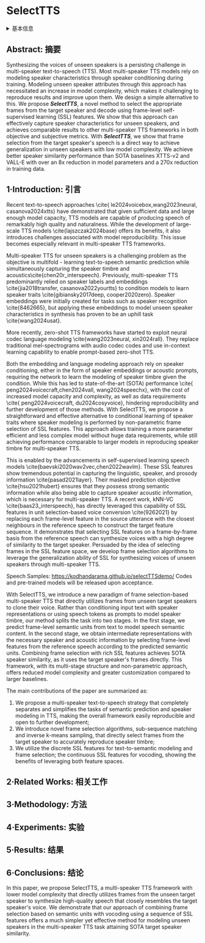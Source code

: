 # SelectTTS

<details>
<summary>基本信息</summary>

- 标题: "SelectTTS: Synthesizing Anyone's Voice via Discrete Unit-Based Frame Selection"
- 作者:
  - 01 Ismail Rasim Ulgen
  - 02 Shreeram Suresh Chandra
  - 03 Junchen Lu
  - 04 Berrak Sisman
- 链接:
  - [ArXiv](https://arxiv.org/abs/2408.17432)
  - [Publication]() Submitted to IEEE Signal Processing Letters
  - [Github]()
  - [Demo](https://kodhandarama.github.io/selectTTSdemo/)
- 文件:
  - [ArXiv](_PDF/2408.17432v1__SelectTTS__Synthesizing_Anyone's_Voice_via_Discrete_Unit-Based_Frame_Selection.pdf)
  - [Publication] #TODO

</details>

## Abstract: 摘要

Synthesizing the voices of unseen speakers is a persisting challenge in multi-speaker text-to-speech (TTS).
Most multi-speaker TTS models rely on modeling speaker characteristics through speaker conditioning during training.
Modeling unseen speaker attributes through this approach has necessitated an increase in model complexity, which makes it challenging to reproduce results and improve upon them.
We design a simple alternative to this.
We propose ***SelectTTS***, a novel method to select the appropriate frames from the target speaker and decode using frame-level self-supervised learning (SSL) features.
We show that this approach can effectively capture speaker characteristics for unseen speakers, and achieves comparable results to other multi-speaker TTS frameworks in both objective and subjective metrics.
With ***SelectTTS***, we show that frame selection from the target speaker's speech is a direct way to achieve generalization in unseen speakers with low model complexity.
We achieve better speaker similarity performance than SOTA baselines XTTS-v2 and VALL-E with over an 8x reduction in model parameters and a 270x reduction in training data.

## 1·Introduction: 引言

Recent text-to-speech approaches  \cite{ le2024voicebox,wang2023neural, casanova2024xtts} have demonstrated that given sufficient data and large enough model capacity, TTS models are capable of producing speech of remarkably high quality and naturalness. While the development of large-scale TTS models \cite{lajszczak2024base} offers its benefits, it also introduces challenges associated with model reproducibility.
This issue becomes especially relevant in multi-speaker TTS frameworks.

Multi-speaker TTS for unseen speakers is a challenging problem as the objective is multifold - learning text-to-speech semantic prediction while simultaneously capturing the speaker timbre and acoustics\cite{chen20r_interspeech}. Previously, multi-speaker TTS  predominantly relied on speaker labels and embeddings \cite{jia2018transfer, casanova2022yourtts} to condition models to learn speaker traits \cite{gibiansky2017deep, cooper2020zero}.
Speaker embeddings were initially created for tasks such as speaker recognition \cite{8462665}, but applying these embeddings to model unseen speaker characteristics in synthesis has proven to be an uphill task \cite{wang2024usat}.

More recently,  zero-shot TTS frameworks have started to exploit neural codec language modeling \cite{wang2023neural, xin2024rall}. They replace traditional mel-spectrograms with audio codec codes and use in-context learning capability to enable prompt-based zero-shot TTS.

Both the embedding and language modeling approach rely on speaker conditioning, either in the form of speaker embeddings or acoustic prompts, requiring the network to learn the modeling of speaker timbre given the condition. While this has led to state-of-the-art (SOTA) performance \cite{ peng2024voicecraft,chen2024vall, wang2024speechx}, with the cost of increased model capacity and complexity, as well as data requirements \cite{ peng2024voicecraft, du2024cosyvoice}, hindering reproducibility and further development of those methods.
With SelectTTS, we propose a straightforward and effective alternative to conditional learning of speaker traits where speaker modeling is performed by non-parametric frame selection of SSL features. This approach allows training a more parameter efficient and less complex model without huge data requirements, while still achieving performance comparable to larger models in reproducing speaker timbre for multi-speaker TTS.

This is enabled by the advancements in self-supervised learning speech models \cite{baevski2020wav2vec,chen2022wavlm}. These SSL features show tremendous potential in capturing the linguistic, speaker, and prosody information \cite{pasad2021layer}. Their masked prediction objective \cite{hsu2021hubert} ensures that they possess strong semantic information while also being able to capture speaker acoustic information, which is necessary for multi-speaker TTS.  A recent work, kNN-VC \cite{baas23_interspeech}, has directly leveraged this capability of SSL features in unit selection-based voice conversion \cite{9262021} by replacing each frame-level feature in the source utterance with the closest neighbours in the reference speech to construct the target feature sequence. It demonstrates that selecting SSL features on a frame-by-frame basis from the reference speech can synthesize voices with a high degree of similarity to the target speaker.
Persuaded by the idea of selecting frames in the SSL feature space, we develop frame selection algorithms to leverage the generalization ability of SSL for synthesizing voices of unseen speakers through multi-speaker TTS.

Speech Samples: https://kodhandarama.github.io/selectTTSdemo/
Codes and pre-trained models will be released upon acceptance.

With SelectTTS, we introduce a new paradigm of frame selection-based multi-speaker TTS that directly utilizes frames from unseen target speakers to clone their voice. Rather than conditioning input text with speaker representations or using speech tokens as prompts to model speaker timbre, our method splits the task into two stages.
In the first stage, we predict frame-level semantic units from text to model speech semantic content. In the second stage, we obtain intermediate representations with the necessary speaker and acoustic information by selecting frame-level features from the reference speech according to the predicted semantic units.
Combining frame selection with rich SSL features achieves SOTA speaker similarity, as it uses the target speaker's frames directly.
This framework, with its multi-stage structure and non-parametric approach, offers reduced model complexity and greater customization compared to larger baselines.

The main contributions of the paper are summarized as:
1) We propose a multi-speaker text-to-speech strategy that completely separates and simplifies the tasks of semantic prediction and speaker modeling in TTS, making the overall framework easily reproducible and open to further development;
2) We introduce novel frame selection algorithms, sub-sequence matching and inverse k-means sampling, that directly select frames from the target speaker to accurately reproduce speaker timbre;
3) We utilize the discrete SSL features for text-to-semantic modeling and frame selection; the continuous SSL features for vocoding, showing the benefits of leveraging both feature spaces.

## 2·Related Works: 相关工作

## 3·Methodology: 方法

## 4·Experiments: 实验

## 5·Results: 结果

## 6·Conclusions: 结论

In this paper, we propose SelectTTS, a multi-speaker TTS framework with lower model complexity that directly utilizes frames from the unseen target speaker to synthesize high-quality speech that closely resembles the target speaker's voice. We demonstrate that our approach of combining frame selection based on semantic units with vocoding using a sequence of SSL features offers a much simpler yet effective method for modeling unseen speakers in the multi-speaker TTS task attaining SOTA target speaker similarity.
